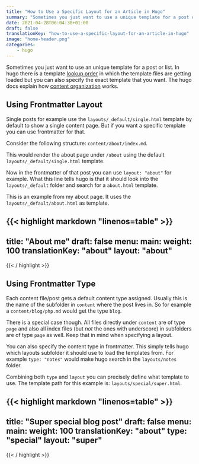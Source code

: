 ```yaml
---
title: "How to Use a Specific Layout for an Article in Hugo"
summary: "Sometimes you just want to use a unique template for a post or list. In hugo there is a template"
date: 2021-04-28T06:04:38+01:00
draft: false
translationKey: "how-to-use-a-specific-layout-for-an-article-in-hugo"
image: "home-header.png"
categories: 
    - hugo
---
```


Sometimes you just want to use an unique template for a post or list. In hugo there is a template [lookup order](https://gohugo.io/templates/lookup-order/) in which the template files are getting loaded but you can also specify the exact template that you want. The hugo docs explain how [content organization](https://gohugo.io/content-management/organization/) works.

## Using Frontmatter Layout

Single posts for example use the `layouts/_default/single.html` template by default to show a single content page. But if you want a specific template you can use frontmatter for that.

Consider the following structure: `content/about/index.md`. 

This would render the about page under `/about` using the default `layouts/_default/single.html` template. 

Now in the frontmatter of that post you can use `layout: "about"` for example. What this line tells hugo is that it should look into the `layouts/_default` folder and search for a `about.html` template.

This is an example from my about page. It uses the `layouts/_default/about.html` as template.

{{< highlight markdown "linenos=table" >}}
---
title: "About me"
draft: false
menu: 
    main:
        weight: 100
translationKey: "about"
layout: "about"
---
{{< / highlight >}}

## Using Frontmatter Type

Each content file/post gets a default content type assigned. Usually this is the name of the subfolder in `content` where the post lives in. So for example a `content/blog/php.md` would get the type `blog`.

There is a special case though. All files directly under `content` are of type `page` and also all index files (but *not* the ones with underscore) in subfolders are of type `page` as well. Keep that in mind when specifying a layout.

You can also specify the content type in frontmatter. This simply tells hugo which layouts subfolder it should use to load the templates from. For example `type: "notes"` would make hugo search in the `layouts/notes` folder.

Combining both `type` and `layout` you can precisely define what template to use. The template path for this example is: `layouts/special/super.html`.

{{< highlight markdown "linenos=table" >}}
---
title: "Super special blog post"
draft: false
menu: 
    main:
        weight: 100
translationKey: "about"
type: "special"
layout: "super"
---
{{< / highlight >}}
